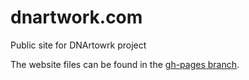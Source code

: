 # dnartwork.com

Public site for DNArtowrk project

The website files can be found in the [gh-pages branch](https://github.com/BernieSumption/dnartwork-holding-page/tree/gh-pages).

